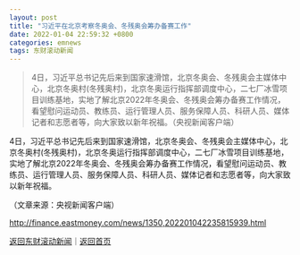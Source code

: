 ```yaml
---
layout: post
title: "习近平在北京考察冬奥会、冬残奥会筹办备赛工作"
date: 2022-01-04 22:59:32 +0800
categories: emnews
tags: 东财滚动新闻
---
```

> 4日，习近平总书记先后来到国家速滑馆，北京冬奥会、冬残奥会主媒体中心，北京冬奥村(冬残奥村)，北京冬奥运行指挥部调度中心，二七厂冰雪项目训练基地，实地了解北京2022年冬奥会、冬残奥会筹办备赛工作情况，看望慰问运动员、教练员、运行管理人员、服务保障人员、科研人员、媒体记者和志愿者等，向大家致以新年祝福。（央视新闻客户端）

<p>4日，习近平总书记先后来到国家速滑馆，北京冬奥会、冬残奥会主媒体中心，北京冬奥村(冬残奥村)，北京冬奥运行指挥部调度中心，二七厂冰雪项目训练基地，实地了解北京2022年冬奥会、冬残奥会筹办备赛工作情况，看望慰问运动员、教练员、运行管理人员、服务保障人员、科研人员、媒体记者和志愿者等，向大家致以新年祝福。</p><p class="em_media">（文章来源：央视新闻客户端）</p>

<http://finance.eastmoney.com/news/1350,202201042235815939.html>

[返回东财滚动新闻](//finews.withounder.com/emnews/)｜[返回首页](//finews.withounder.com/)